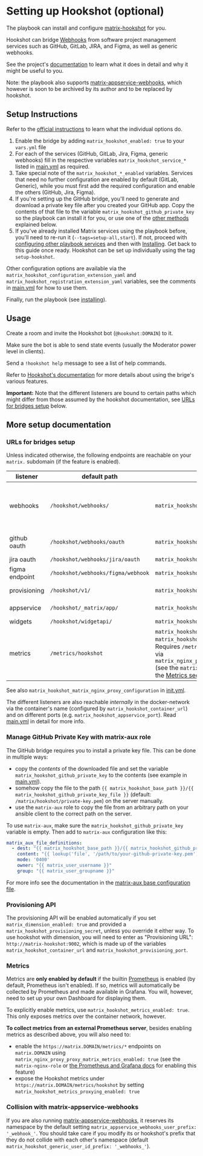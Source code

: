 # Setting up Hookshot (optional)

The playbook can install and configure [matrix-hookshot](https://github.com/matrix-org/matrix-hookshot) for you.

Hookshot can bridge [Webhooks](https://en.wikipedia.org/wiki/Webhook) from software project management services such as GitHub, GitLab, JIRA, and Figma, as well as generic webhooks.

See the project's [documentation](https://matrix-org.github.io/matrix-hookshot/latest/hookshot.html) to learn what it does in detail and why it might be useful to you.

Note: the playbook also supports [matrix-appservice-webhooks](configuring-playbook-bridge-appservice-webhooks.md), which however is soon to be archived by its author and to be replaced by hookshot.


## Setup Instructions

Refer to the [official instructions](https://matrix-org.github.io/matrix-hookshot/latest/setup.html) to learn what the individual options do.

1. Enable the bridge by adding `matrix_hookshot_enabled: true` to your `vars.yml` file
2. For each of the services (GitHub, GitLab, Jira, Figma, generic webhooks) fill in the respective variables `matrix_hookshot_service_*` listed in [main.yml](/roles/custom/matrix-bridge-hookshot/defaults/main.yml) as required.
3. Take special note of the `matrix_hookshot_*_enabled` variables. Services that need no further configuration are enabled by default (GitLab, Generic), while you must first add the required configuration and enable the others (GitHub, Jira, Figma).
4. If you're setting up the GitHub bridge, you'll need to generate and download a private key file after you created your GitHub app. Copy the contents of that file to the variable `matrix_hookshot_github_private_key` so the playbook can install it for you, or use one of the [other methods](#manage-github-private-key-with-matrix-aux-role) explained below.
5. If you've already installed Matrix services using the playbook before, you'll need to re-run it (`--tags=setup-all,start`). If not, proceed with [configuring other playbook services](configuring-playbook.md) and then with [Installing](installing.md). Get back to this guide once ready. Hookshot can be set up individually using the tag `setup-hookshot`.

Other configuration options are available via the `matrix_hookshot_configuration_extension_yaml` and `matrix_hookshot_registration_extension_yaml` variables, see the comments in [main.yml](/roles/custom/matrix-bridge-hookshot/defaults/main.yml) for how to use them.

Finally, run the playbook (see [installing](installing.md)).


## Usage

Create a room and invite the Hookshot bot (`@hookshot:DOMAIN`) to it.

Make sure the bot is able to send state events (usually the Moderator power level in clients).

Send a `!hookshot help` message to see a list of help commands.

Refer to [Hookshot's documentation](https://matrix-org.github.io/matrix-hookshot/latest/usage.html) for more details about using the brige's various features.

**Important:** Note that the different listeners are bound to certain paths which might differ from those assumed by the hookshot documentation, see [URLs for bridges setup](#urls-for-bridges-setup) below.


## More setup documentation

### URLs for bridges setup

Unless indicated otherwise, the following endpoints are reachable on your `matrix.` subdomain (if the feature is enabled).

| listener | default path | variable | used as |
|---|---|---|---|
| webhooks | `/hookshot/webhooks/` | `matrix_hookshot_webhook_endpoint` | generics, GitHub "Webhook URL", GitLab "URL", etc. |
| github oauth | `/hookshot/webhooks/oauth` | `matrix_hookshot_github_oauth_endpoint` | GitHub "Callback URL" |
| jira oauth | `/hookshot/webhooks/jira/oauth` | `matrix_hookshot_jira_oauth_endpoint` | JIRA OAuth |
| figma endpoint | `/hookshot/webhooks/figma/webhook` | `matrix_hookshot_figma_endpoint` | Figma |
| provisioning | `/hookshot/v1/` | `matrix_hookshot_provisioning_endpoint` | Dimension [provisioning](#provisioning-api) |
| appservice | `/hookshot/_matrix/app/` | `matrix_hookshot_appservice_endpoint` | Matrix server |
| widgets | `/hookshot/widgetapi/` | `matrix_hookshot_widgets_endpoint` | Widgets |
| metrics | `/metrics/hookshot` | `matrix_hookshot_metrics_enabled` and `matrix_hookshot_metrics_proxying_enabled`. Requires `/metrics/*` endpoints to also be enabled via `matrix_nginx_proxy_proxy_matrix_metrics_enabled` (see the `matrix-nginx-proxy` role). Read more in the [Metrics section](#metrics) below. | Prometheus |

See also `matrix_hookshot_matrix_nginx_proxy_configuration` in [init.yml](/roles/custom/matrix-bridge-hookshot/tasks/inject_into_nginx_proxy.yml).

The different listeners are also reachable *internally* in the docker-network via the container's name (configured by `matrix_hookshot_container_url`) and on different ports (e.g. `matrix_hookshot_appservice_port`). Read [main.yml](/roles/custom/matrix-bridge-hookshot/defaults/main.yml) in detail for more info.

### Manage GitHub Private Key with matrix-aux role

The GitHub bridge requires you to install a private key file. This can be done in multiple ways:
- copy the *contents* of the downloaded file and set the variable `matrix_hookshot_github_private_key` to the contents (see example in [main.yml](/roles/custom/matrix-bridge-hookshot/defaults/main.yml)).
- somehow copy the file to the path `{{ matrix_hookshot_base_path }}/{{ matrix_hookshot_github_private_key_file }}` (default: `/matrix/hookshot/private-key.pem`) on the server manually.
- use the `matrix-aux` role to copy the file from an arbitrary path on your ansible client to the correct path on the server.

To use `matrix-aux`, make sure the `matrix_hookshot_github_private_key` variable is empty. Then add to `matrix-aux` configuration like this:
```yaml
matrix_aux_file_definitions:
  - dest: "{{ matrix_hookshot_base_path }}/{{ matrix_hookshot_github_private_key_file }}"
    content: "{{ lookup('file', '/path/to/your-github-private-key.pem') }}"
    mode: '0400'
    owner: "{{ matrix_user_username }}"
    group: "{{ matrix_user_groupname }}"
```
For more info see the documentation in the [matrix-aux base configuration file](/roles/custom/matrix-aux/defaults/main.yml).

### Provisioning API

The provisioning API will be enabled automatically if you set `matrix_dimension_enabled: true` and provided a `matrix_hookshot_provisioning_secret`, unless you override it either way. To use hookshot with dimension, you will need to enter as "Provisioning URL": `http://matrix-hookshot:9002`, which is made up of the variables `matrix_hookshot_container_url` and `matrix_hookshot_provisioning_port`.

### Metrics

Metrics are **only enabled by default** if the builtin [Prometheus](configuring-playbook-prometheus-grafana.md) is enabled (by default, Prometheus isn't enabled). If so, metrics will automatically be collected by Prometheus and made available in Grafana. You will, however, need to set up your own Dashboard for displaying them.

To explicitly enable metrics, use `matrix_hookshot_metrics_enabled: true`. This only exposes metrics over the container network, however.

**To collect metrics from an external Prometheus server**, besides enabling metrics as described above, you will also need to:

- enable the `https://matrix.DOMAIN/metrics/*` endpoints on `matrix.DOMAIN` using `matrix_nginx_proxy_proxy_matrix_metrics_enabled: true` (see the `matrix-nginx-role` or [the Prometheus and Grafana docs](configuring-playbook-prometheus-grafana.md) for enabling this feature)
- expose the Hookshot metrics under `https://matrix.DOMAIN/metrics/hookshot` by setting `matrix_hookshot_metrics_proxying_enabled: true`

### Collision with matrix-appservice-webhooks

If you are also running [matrix-appservice-webhooks](configuring-playbook-bridge-appservice-webhooks.md), it reserves its namespace by the default setting `matrix_appservice_webhooks_user_prefix: '_webhook_'`. You should take care if you modify its or hookshot's prefix that they do not collide with each other's namespace (default `matrix_hookshot_generic_user_id_prefix: '_webhooks_'`).
